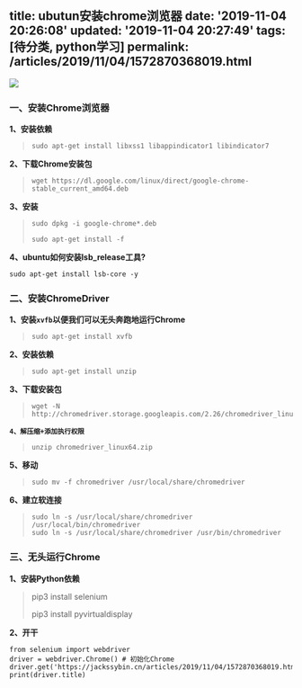 title: ubutun安装chrome浏览器
date: '2019-11-04 20:26:08'
updated: '2019-11-04 20:27:49'
tags: [待分类, python学习]
permalink: /articles/2019/11/04/1572870368019.html
---
![](https://img.hacpai.com/bing/20190814.jpg?imageView2/1/w/960/h/540/interlace/1/q/100) 

### 一、安装Chrome浏览器

**1、安装依赖**

> ```
> sudo apt-get install libxss1 libappindicator1 libindicator7
> ```

**2、下载Chrome安装包**

> ```
> wget https://dl.google.com/linux/direct/google-chrome-stable_current_amd64.deb
> ```

**3、安装**

> ```
> sudo dpkg -i google-chrome*.deb
> 
> ```
> 
> ```
> sudo apt-get install -f
> ```
**4、ubuntu如何安装lsb_release工具?**
```
sudo apt-get install lsb-core -y
```
### **二、安装ChromeDriver**

**1、安装`xvfb`以便我们可以无头奔跑地运行Chrome**

> ```
> sudo apt-get install xvfb
> ```

**2、安装依赖**

> ```
> sudo apt-get install unzip
> ```

**3、下载安装包**

> ```
> wget -N http://chromedriver.storage.googleapis.com/2.26/chromedriver_linux64.zip
> 
> ```

**`4、解压缩+添加执行权限`**

> ```
> unzip chromedriver_linux64.zip
> ```

**5、移动**

> ```
> sudo mv -f chromedriver /usr/local/share/chromedriver
> ```

**6、建立软连接**

> ```
> sudo ln -s /usr/local/share/chromedriver /usr/local/bin/chromedriver
> sudo ln -s /usr/local/share/chromedriver /usr/bin/chromedriver
> ```

### 三、无头运行Chrome

**1、安装Python依赖**

> pip3 install selenium
> 
> pip3 install pyvirtualdisplay

**2、开干**
```
from selenium import webdriver
driver = webdriver.Chrome() # 初始化Chrome
driver.get('https://jackssybin.cn/articles/2019/11/04/1572870368019.html')
print(driver.title)

```